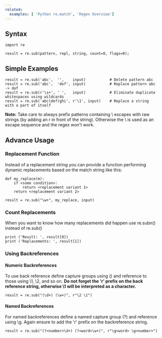 ```yaml
---
related:
  examples: [ 'Python re.match', 'Regex Overview']
---
```


## Syntax

    import re
   
    result = re.sub(pattern, repl, string, count=0, flags=0);

## Simple Examples

    result = re.sub('abc',  '',    input)           # Delete pattern abc
    result = re.sub('abc',  'def', input)           # Replace pattern abc -> def
    result = re.sub(r'\s+', ' ',   input)           # Eliminate duplicate whitespaces using wildcards
    result = re.sub('abc(def)ghi', r'\1', input)    # Replace a string with a part of itself

<b>Note:</b> Take care to always prefix patterns containing \ escapes with raw strings (by adding an r in front of the string). Otherwise the \ is used as an escape sequence and the regex won't work.

## Advance Usage

### Replacement Function

Instead of a replacement string you can provide a function performing dynamic replacements based on the match string like this:

    def my_replace(m):
        if <some condition>:
            return <replacement variant 1>
        return <replacement variant 2>
    
    result = re.sub("\w+", my_replace, input)

### Count Replacements

When you want to know how many replacements did happen use re.subn() instead of re.sub()

    print ('Result: ', result[0])
    print ('Replacements: ', result[1])

### Using Backreferences

#### Numeric Backreferences

To use back reference define capture groups using () and reference to those using \1, \2, and so on. <b>Do not forget the 'r' prefix on the
back reference string, otherwise \1 will be interpreted as a character.</b>

    result = re.sub("(\d+) (\w+)", r"\2 \1")

#### Named Backreferences

For named backreferences define a named capture group (?<name>) and 
reference using \g<name>. Again ensure to add the 'r' prefix on the
backreference string.

    result = re.sub("(?<number>\d+) (?<word>\w+)", r"\g<word> \g<number>")

